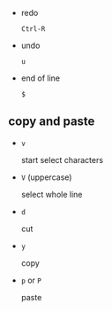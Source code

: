 - redo

  `Ctrl-R`

- undo

  `u`

- end of line

  `$`

## copy and paste

- `v`

  start select characters

- `V` (uppercase)

  select whole line

- `d`

  cut

- `y`

  copy

- `p` or `P` 

  paste